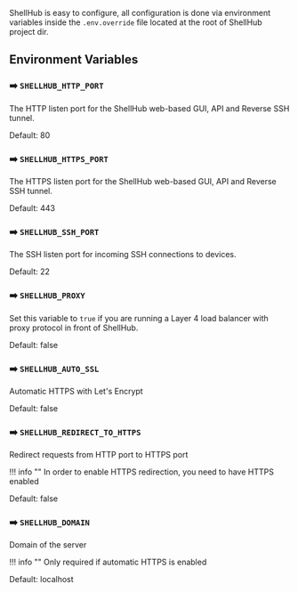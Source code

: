 ShellHub is easy to configure, all configuration is done via environment
variables inside the `.env.override` file located at the root of ShellHub project dir.

## Environment Variables

### :arrow_right: `SHELLHUB_HTTP_PORT`

The HTTP listen port for the ShellHub web-based GUI, API and Reverse SSH tunnel.

Default: 80

### :arrow_right: `SHELLHUB_HTTPS_PORT`

The HTTPS listen port for the ShellHub web-based GUI, API and Reverse SSH tunnel.

Default: 443

### :arrow_right: `SHELLHUB_SSH_PORT`

The SSH listen port for incoming SSH connections to devices.

Default: 22

### :arrow_right: `SHELLHUB_PROXY`

Set this variable to `true` if you are running a Layer 4 load balancer with proxy protocol in front of ShellHub.

Default: false

### :arrow_right: `SHELLHUB_AUTO_SSL`

Automatic HTTPS with Let's Encrypt

Default: false

### :arrow_right: `SHELLHUB_REDIRECT_TO_HTTPS`

Redirect requests from HTTP port to HTTPS port

!!! info ""
	In order to enable HTTPS redirection, you need to have HTTPS enabled

Default: false

### :arrow_right: `SHELLHUB_DOMAIN`

Domain of the server

!!! info ""
	Only required if automatic HTTPS is enabled

Default: localhost
